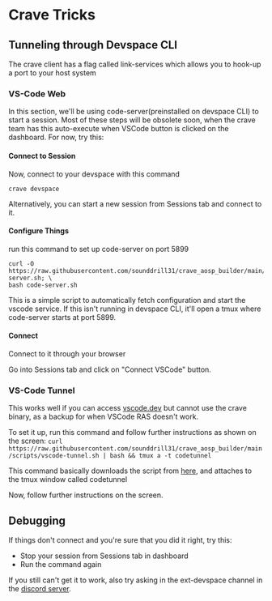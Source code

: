 # Crave Tricks
## Tunneling through Devspace CLI
The crave client has a flag called link-services which allows you to hook-up a port to your host system

### VS-Code Web
In this section, we'll be using code-server(preinstalled on devspace CLI) to start a session. Most of these steps will be obsolete soon, when the crave team has this auto-execute when VSCode button is clicked on the dashboard. For now, try this:

#### Connect to Session
Now, connect to your devspace with this command

```crave devspace```
 
Alternatively, you can start a new session from Sessions tab and connect to it.

#### Configure Things

run this command to set up code-server on port 5899 

```
curl -O https://raw.githubusercontent.com/sounddrill31/crave_aosp_builder/main/scripts/code-server.sh; \
bash code-server.sh
```

This is a simple script to automatically fetch configuration and start the vscode service. If this isn't running in devspace CLI, it'll open a tmux where code-server starts at port 5899.

#### Connect
Connect to it through your browser

Go into Sessions tab and click on "Connect VSCode" button. 

### VS-Code Tunnel
This works well if you can access [vscode.dev](https://vscode.dev) but cannot use the crave binary, as a backup for when VSCode RAS doesn't work.

To set it up, run this command and follow further instructions as shown on the screen:
```curl https://raw.githubusercontent.com/sounddrill31/crave_aosp_builder/main/scripts/vscode-tunnel.sh | bash && tmux a -t codetunnel```

This command basically downloads the script from [here](https://github.com/sounddrill31/crave_aosp_builder/blob/main/scripts/vscode-tunnel.sh), and attaches to the tmux window called codetunnel

Now, follow further instructions on the screen. 

## Debugging
If things don't connect and you're sure that you did it right, try this:
- Stop your session from Sessions tab in dashboard
- Run the command again

If you still can't get it to work, also try asking in the ext-devspace channel in the [discord server](https://discord.crave.io). 
